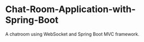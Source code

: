 # Chat-Room-Application-with-Spring-Boot
A chatroom using WebSocket and Spring Boot MVC framework.  

